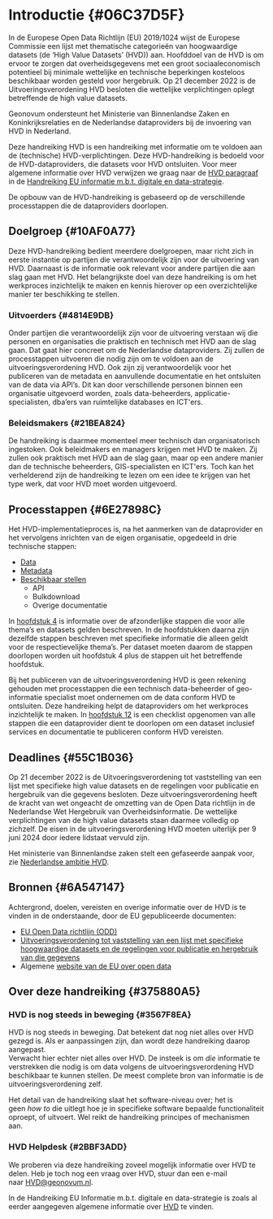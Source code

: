 # Introductie {#06C37D5F}

In de Europese Open Data Richtlijn (EU) 2019/1024 wijst de Europese Commissie een lijst met thematische categorieën van hoogwaardige datasets (de ‘High Value Datasets’ (HVD)) aan. Hoofddoel van de HVD is om ervoor te zorgen dat overheidsgegevens met een groot sociaaleconomisch potentieel bij minimale wettelijke en technische beperkingen kosteloos beschikbaar worden gesteld voor hergebruik. Op 21 december 2022 is de Uitvoeringsverordening HVD besloten die wettelijke verplichtingen oplegt betreffende de high value datasets.<br/>

Geonovum ondersteunt het Ministerie van Binnenlandse Zaken en Koninkrijksrelaties en de Nederlandse dataproviders bij de invoering van HVD in Nederland.<br/>

Deze handreiking HVD is een handreiking met informatie om te voldoen aan de (technische) HVD-verplichtingen. Deze HVD-handreiking is bedoeld voor de HVD-dataproviders, die datasets voor HVD ontsluiten. Voor meer algemene informatie over HVD verwijzen we graag naar de <a href='https://docs.geostandaarden.nl/eu/handreiking-EU-informatie/#high-value-data-lijst' target='_blank'>HVD paragraaf</a> in de <a href='https://docs.geostandaarden.nl/eu/handreiking-EU-informatie/' target='_blank'>Handreiking EU informatie m.b.t. digitale en data-strategie</a>.<br/>

De opbouw van de HVD-handreiking is gebaseerd op de verschillende processtappen die de dataproviders doorlopen. <br/>
## Doelgroep {#10AF0A77}

Deze HVD-handreiking bedient meerdere doelgroepen, maar richt zich in eerste instantie op partijen die verantwoordelijk zijn voor de uitvoering van HVD. Daarnaast is de informatie ook relevant voor andere partijen die aan slag gaan met HVD. Het belangrijkste doel van deze handreiking is om het werkproces inzichtelijk te maken en kennis hierover op een overzichtelijke manier ter beschikking te stellen.<br/>
### Uitvoerders {#4814E9DB}

Onder partijen die verantwoordelijk zijn voor de uitvoering verstaan wij die personen en organisaties die praktisch en technisch met HVD aan de slag gaan. Dat gaat hier concreet om de Nederlandse dataproviders. Zij zullen de processtappen uitvoeren die nodig zijn om te voldoen aan de uitvoeringsverordening HVD. Ook zijn zij verantwoordelijk voor het publiceren van de metadata en aanvullende documentatie en het ontsluiten van de data via API’s. Dit kan door verschillende personen binnen een organisatie uitgevoerd worden, zoals data-beheerders, applicatie-specialisten, dba’ers van ruimtelijke databases en ICT'ers.<br/>
### Beleidsmakers {#21BEA824}

De handreiking is daarmee momenteel meer technisch dan organisatorisch ingestoken. Ook beleidmakers en managers krijgen met HVD te maken. Zij zullen ook praktisch met HVD aan de slag gaan, maar op een andere manier dan de technische beheerders, GIS-specialisten en ICT'ers. Toch kan het verhelderend zijn de handreiking te lezen om een idee te krijgen van het type werk, dat voor HVD moet worden uitgevoerd.<br/>
## Processtappen {#6E27898C}

Het HVD-implementatieproces is, na het aanmerken van de dataprovider en het vervolgens inrichten van de eigen organisatie, opgedeeld in drie technische stappen:<br/>

<ul><li><a href='#37B269C7'>Data</a></li>
<li><a href='#650CD6EF'>Metadata</a></li>
<li><a href='#37E1B35B'>Beschikbaar stellen</a>
  <ul><li>API</li>
  <li>Bulkdownload</li>
  <li>Overige documentatie</li></ul>
</li>
</ul>

In <a href='#207C051B'>hoofdstuk 4</a> is informatie over de afzonderlijke stappen die voor alle thema’s en datasets gelden beschreven. In de hoofdstukken daarna zijn dezelfde stappen beschreven met specifieke informatie die alleen geldt voor de respectievelijke thema’s. Per dataset moeten daarom de stappen doorlopen worden uit hoofdstuk 4 plus de stappen uit het betreffende hoofdstuk.<br/>

Bij het publiceren van de uitvoeringsverordening HVD is geen rekening gehouden met processtappen die een technisch data-beheerder of geo-informatie specialist moet ondernemen om de data conform HVD te ontsluiten. Deze handreiking helpt de dataproviders om het werkproces inzichtelijk te maken. In <a href='#2831FFFB'>hoofdstuk 12</a> is een checklist opgenomen van alle stappen die een dataprovider dient te doorlopen om een dataset inclusief services en documentatie te publiceren conform HVD vereisten.

## Deadlines {#55C1B036}

Op 21 december 2022 is de Uitvoeringsverordening tot vaststelling van een lijst met specifieke high value datasets en de regelingen voor publicatie en hergebruik van die gegevens besloten. Deze uitvoeringsverordening heeft de kracht van wet ongeacht de omzetting van de Open Data richtlijn in de Nederlandse Wet Hergebruik van Overheidsinformatie. De wettelijke verplichtingen van de high value datasets staan daarmee volledig op zichzelf. De eisen in de uitvoeringsverordening HVD moeten uiterlijk per 9 juni 2024 door iedere lidstaat vervuld zijn. <br/>

Het ministerie van Binnenlandse zaken stelt een gefaseerde aanpak voor, zie <a href='#3280DEA1'>Nederlandse ambitie HVD</a>.

## Bronnen {#6A547147}

Achtergrond, doelen, vereisten en overige informatie over de HVD is te vinden in de onderstaande, door de EU gepubliceerde documenten:<br/>

<ul><li><a href='https://eur-lex.europa.eu/legal-content/NL/TXT/HTML/?uri=CELEX:32019L1024' target='_blank'>EU Open Data richtlijn (ODD)</a></li>
<li><a href='https://eur-lex.europa.eu/legal-content/NL/TXT/HTML/?uri=CELEX:32023R0138' target='_blank'>Uitvoeringsverordening tot vaststelling van een lijst met specifieke hoogwaardige datasets en de regelingen voor publicatie en hergebruik van die gegevens</a></li>
<li>Algemene <a href='https://data.europa.eu/nl' target='_blank'>website van de EU over open data</a></li>
</ul>

## Over deze handreiking {#375880A5}

### HVD is nog steeds in beweging {#3567F8EA}

HVD is nog steeds in beweging. Dat betekent dat nog niet alles over HVD gezegd is. Als er aanpassingen zijn, dan wordt deze handreiking daarop aangepast.<br/>
Verwacht hier echter niet alles over HVD. De insteek is om <i>die</i> informatie te verstrekken die nodig is om data volgens de uitvoeringsverordening HVD beschikbaar te kunnen stellen. De meest complete bron van informatie is de uitvoeringsverordening zelf. <br/>

Het detail van de handreiking slaat het software-niveau over; het is geen <i>how to</i> die uitlegt hoe je in specifieke software bepaalde functionaliteit oproept, of uitvoert. Wel reikt de handreiking principes of mechanismen aan.

### HVD Helpdesk {#2BBF3ADD}

We proberen via deze handreiking zoveel mogelijk informatie over HVD te delen. Heb je toch nog een vraag over HVD, stuur dan een e-mail naar <a href='mailto:HVD@geonovum.nl' target='_blank'>HVD@geonovum.nl</a>.<br/>

In de Handreiking EU Informatie m.b.t. digitale en data-strategie is zoals al eerder aangegeven algemene informatie over <a href='https://docs.geostandaarden.nl/eu/handreiking-EU-informatie/#high-value-data-lijst' target='_blank'>HVD</a> te vinden.

